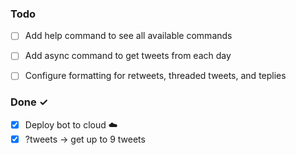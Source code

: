 ### Todo

- [ ] Add help command to see all available commands 
- [ ] Add async command to get tweets from each day
- [ ] Configure formatting for retweets, threaded tweets, and teplies


### Done ✓

- [x] Deploy bot to cloud :cloud:
- [x] ?tweets <num> -> get up to 9 tweets

